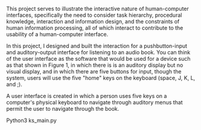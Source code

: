This project serves to illustrate the interactive nature of human-computer interfaces, specifically the need to consider task hierarchy, procedural knowledge, interaction and information design, and the constraints of human information processing, all of which interact to contribute to the usability of a human-computer interface.

In this project, I designed and built the interaction for a pushbutton-input and auditory-output interface for listening to an audio book. You can think of the user interface as the software that would be used for a device such as that shown in Figure 1, in which there is is an auditory display but no visual display, and in which there are five buttons for input, though the system, users will use the five "home" keys on the keyboard (space, J, K, L, and ;).

A user interface is created in which a person uses five keys on a computer's physical keyboard to navigate through auditory menus that permit the user to navigate through the book. 


Python3 ks_main.py
